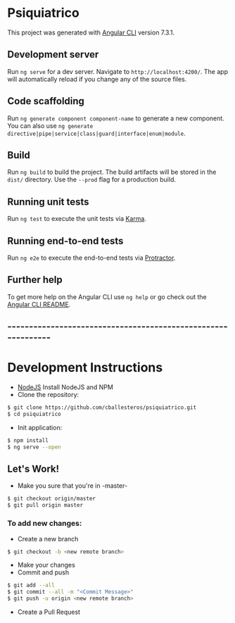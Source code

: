 # Psiquiatrico

This project was generated with [Angular CLI](https://github.com/angular/angular-cli) version 7.3.1.

## Development server

Run `ng serve` for a dev server. Navigate to `http://localhost:4200/`. The app will automatically reload if you change any of the source files.

## Code scaffolding

Run `ng generate component component-name` to generate a new component. You can also use `ng generate directive|pipe|service|class|guard|interface|enum|module`.

## Build

Run `ng build` to build the project. The build artifacts will be stored in the `dist/` directory. Use the `--prod` flag for a production build.

## Running unit tests

Run `ng test` to execute the unit tests via [Karma](https://karma-runner.github.io).

## Running end-to-end tests

Run `ng e2e` to execute the end-to-end tests via [Protractor](http://www.protractortest.org/).

## Further help

To get more help on the Angular CLI use `ng help` or go check out the [Angular CLI README](https://github.com/angular/angular-cli/blob/master/README.md).

## -------------------------------------------------------------

# Development Instructions

* [NodeJS](https://nodejs.org/en/) Install NodeJS and NPM
* Clone the repository:

```sh
$ git clone https://github.com/cballesteros/psiquiatrico.git
$ cd psiquiatrico
```

* Init application:

```sh
$ npm install
$ ng serve --open
```

## Let's Work!

* Make you sure that you're in -master-

```sh
$ git checkout origin/master
$ git pull origin master
```

### To add new changes:

* Create a new branch
```sh
$ git checkout -b <new remote branch>
```

* Make your changes
* Commit and push
```sh
$ git add --all
$ git commit --all -m "<Commit Message>"
$ git push -u origin <new remote branch>
```

* Create a Pull Request